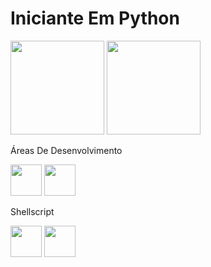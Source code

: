 <h1>Iniciante Em Python </h1>

<div>
<img height="150em" src="https://github-readme-stats.vercel.app/api?username=Danilosv337&show_icons=true&theme=Dark&include_all_commits=true&count_private=true"/>
<img height="150em" src="https://github-readme-stats.vercel.app/api/top-langs/?username=Danilosv337&layout=compact&langs_count=7&theme=dracula"/>
</div>
  
<div>
  <p>Áreas De Desenvolvimento</p>
<img height="50em" src="https://cdn.jsdelivr.net/gh/devicons/devicon/icons/python/python-original-wordmark.svg" />
<img height="50em" src="https://cdn.jsdelivr.net/gh/devicons/devicon/icons/html5/html5-original-wordmark.svg" />     
</div>
<div>
  <p> Shellscript </p>
<img height="50em" src="https://cdn.jsdelivr.net/gh/devicons/devicon/icons/linux/linux-original.svg" />          
<img height="50em" src="https://cdn.jsdelivr.net/gh/devicons/devicon/icons/bash/bash-original.svg" />
</div>
